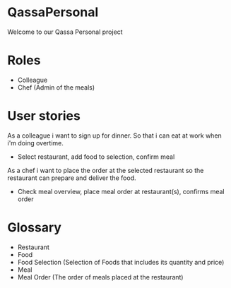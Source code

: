 # QassaPersonal

 Welcome to our Qassa Personal project

# Roles

- Colleague
- Chef (Admin of the meals)

# User stories

As a colleague i want to sign up for dinner. So that i can eat at work when i'm doing overtime.
- Select restaurant, add food to selection, confirm meal

As a chef i want to place the order at the selected restaurant so the restaurant can prepare and deliver the food.
- Check meal overview, place meal order at restaurant(s), confirms meal order

# Glossary

- Restaurant
- Food
- Food Selection (Selection of Foods that includes its quantity and price)
- Meal
- Meal Order (The order of meals placed at the restaurant)